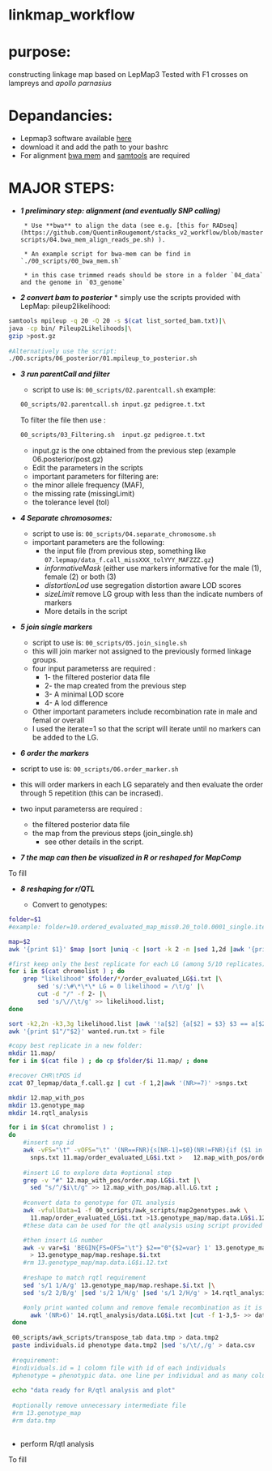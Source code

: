 # linkmap_workflow

# purpose:

constructing linkage map based on LepMap3 
Tested with F1 crosses on lampreys and *apollo parnasius*  


# Depandancies: 
   * Lepmap3 software available [here](https://sourceforge.net/p/lep-map3/code/ci/master/tree/)
   * download it and add the path to your bashrc
   * For alignment [bwa mem](https://sourceforge.net/projects/bio-bwa/files/) and [samtools](http://www.htslib.org) are required      
    


# **MAJOR STEPS:** 

 * **_1 preliminary step: alignment (and eventually SNP calling)_**  
 
        * Use **bwa** to align the data (see e.g. [this for RADseq](https://github.com/QuentinRougemont/stacks_v2_workflow/blob/master/00-scripts/04.bwa_mem_align_reads_pe.sh) ).  
        
        * An example script for bwa-mem can be find in `./00_scripts/00_bwa_mem.sh`   
        
        * in this case trimmed reads should be store in a folder `04_data` and the genome in `03_genome`  
          

 * **_2 convert bam to posterior_**
        * simply use the scripts provided with LepMap: pileup2likelihood:
 
 ```bash
 samtools mpileup -q 20 -Q 20 -s $(cat list_sorted_bam.txt)|\
 java -cp bin/ Pileup2Likelihoods|\
 gzip >post.gz  
        
 #Alternatively use the script:
 ./00.scripts/06_posterior/01.mpileup_to_posterior.sh
 ```

* **_3 run parentCall and filter_**
    * script to use is: `00_scripts/02.parentcall.sh` 
    example: 
    ```sh
    00_scripts/02.parentcall.sh input.gz pedigree.t.txt
    ```
    
    To filter the file then use : 
    ```bash
    00_scripts/03_Filtering.sh  input.gz pedigree.t.txt
    ```
    
    * input.gz is the one obtained from the previous step (example 06.posterior/post.gz)  
    * Edit the parameters in the scripts  
    * important parameters for filtering are:
     * the minor allele frequency (MAF), 
     * the missing rate (missingLimit)
     * the tolerance level (tol)  
     
     
* **_4 Separate chromosomes:_**
  * script to use is: `00_scripts/04.separate_chromosome.sh`
  * important parameters are the following: 
    * the input file (from previous step, something like `07.lepmap/data_f.call_missXXX_tolYYY_MAFZZZ.gz`)  
    * *informativeMask* (either use markers informative for the male (1), female (2) or both (3)  
    * *distortionLod* use segregation distortion aware LOD scores  
    * *sizeLimit* remove LG group with less than the indicate numbers of markers
    * More details in the script  
   
* **_5 join single markers_**
  * script to use is: `00_scripts/05.join_single.sh` 
  * this will join marker not assigned to the previously formed linkage groups.
  * four input parameterss are required :
   	* 1- the filtered posterior data file
   	* 2- the map created from the previous step
   	* 3- A minimal LOD score
   	* 4- A lod difference
   * Other important parameters include recombination rate in male and femal or overall
   * I used the iterate=1 so that the script will iterate until no markers can be added to the LG.
   
 * **_6 order the markers_**
 * script to use is: `00_scripts/06.order_marker.sh`
  * this will order markers in each LG separately and then evaluate the order through 5 repetition (this can be incrased).  
  * two input parameterss are required :
    * the filtered posterior data file  
    * the map from the previous steps (join_single.sh) 
 	  * see other details in the script. 
 	
  
* **_7 the map can then be visualized in R or reshaped for MapComp_**  

To fill  

* **_8 reshaping for r/QTL_**  

  * Convert to genotypes:
  
```bash
folder=$1
#example: folder=10.ordered_evaluated_map_miss0.20_tol0.0001_single.iterated_lodLimit4LodDiff2.txt

map=$2
awk '{print $1}' $map |sort |uniq -c |sort -k 2 -n |sed 1,2d |awk '{print $2}'  > chromolist

#first keep only the best replicate for each LG (among 5/10 replicates)
for i in $(cat chromolist ) ; do 
    grep "likelihood" $folder/*/order_evaluated_LG$i.txt |\
        sed 's/:\#\*\*\* LG = 0 likelihood = /\t/g' |\
        cut -d "/" -f 2- |\
        sed 's/\//\t/g' >> likelihood.list;
done

sort -k2,2n -k3,3g likelihood.list |awk '!a[$2] {a[$2] = $3} $3 == a[$2]' |awk '!seen[$2,$3]++' > wanted.run.txt
awk '{print $1"/"$2}' wanted.run.txt > file

#copy best replicate in a new folder:
mkdir 11.map/
for i in $(cat file ) ; do cp $folder/$i 11.map/ ; done

#recover CHR\tPOS id 
zcat 07_lepmap/data_f.call.gz | cut -f 1,2|awk '(NR>=7)' >snps.txt

mkdir 12.map_with_pos
mkdir 13.genotype_map
mkdir 14.rqtl_analysis

for i in $(cat chromolist ) ;
do  
    #insert snp id
    awk -vFS="\t" -vOFS="\t" '(NR==FNR){s[NR-1]=$0}(NR!=FNR){if ($1 in s) $1=s[$1];print}' \
      snps.txt 11.map/order_evaluated_LG$i.txt >   12.map_with_pos/order.map.LG$i.txt ; 
    
    #insert LG to explore data #optional step 
    grep -v "#" 12.map_with_pos/order.map.LG$i.txt |\
      sed "s/^/$i\t/g" >> 12.map_with_pos/map.all.LG.txt ; 
    
    #convert data to genotype for QTL analysis
    awk -vfullData=1 -f 00_scripts/awk_scripts/map2genotypes.awk \
      11.map/order_evaluated_LG$i.txt >13.genotype_map/map.data.LG$i.12.txt
    #these data can be used for the qtl analysis using script provided in lepmap3

    #then insert LG number
    awk -v var=$i 'BEGIN{FS=OFS="\t"} $2=="0"{$2=var} 1' 13.genotype_map/map.data.LG$i.12.txt \
      > 13.genotype_map/map.reshape.$i.txt
    #rm 13.genotype_map/map.data.LG$i.12.txt
    
    #reshape to match rqtl requirement 
    sed 's/1 1/A/g' 13.genotype_map/map.reshape.$i.txt |\
    sed 's/2 2/B/g' |sed 's/2 1/H/g' |sed 's/1 2/H/g' > 14.rqtl_analysis/data.LG$i.txt ; 

    #only print wanted column and remove female recombination as it is zero in our case
      awk '(NR>6)' 14.rqtl_analysis/data.LG$i.txt |cut -f 1-3,5- >> data.tmp
 done
 
 00_scripts/awk_scripts/transpose_tab data.tmp > data.tmp2
 paste individuals.id phenotype data.tmp2 |sed 's/\t/,/g' > data.csv
 
 #requirement:
 #individuals.id = 1 colomn file with id of each individuals
 #phenotype = phenotypic data. one line per individual and as many columns as phenotype.
 
 echo "data ready for R/qtl analysis and plot"
 
 #optionally remove unnecessary intermediate file
 #rm 13.genotype_map
 #rm data.tmp
 
```
 
  * perform R/qtl analysis
  
 To fill
